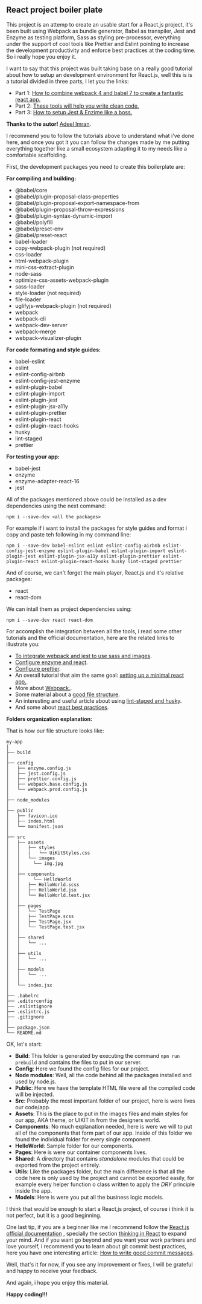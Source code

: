 ## React project boiler plate

This project is an attemp to create an usable start for a React.js project, it's been built using Webpack as bundle generator, Babel as transpiler, Jest and Enzyme as testing platform, Sass as styling pre-processor, everything under the support of cool tools like Prettier and Eslint pointing to increase the development productivity and enforce best practices at the coding time. So i really hope you enjoy it.

I want to say that this project was built taking base on a really good tutorial about how to setup an development environment for React.js, well this is is a tutorial divided in three parts, I let you the links:

- Part 1: [How to combine webpack 4 and babel 7 to create a fantastic react app.](https://medium.freecodecamp.org/how-to-combine-webpack-4-and-babel-7-to-create-a-fantastic-react-app-845797e036ff)
- Part 2: [These tools will help you write clean code.](https://medium.freecodecamp.org/these-tools-will-help-you-write-clean-code-da4b5401f68e)
- Part 3: [How to setup Jest & Enzime like a boss.](https://www.freecodecamp.org/news/how-to-set-up-jest-enzyme-like-a-boss-8455a2bc6d56/)

**Thanks to the autor!** [Adeel Imran](https://www.freecodecamp.org/news/author/adeel/).

I recommend you to follow the tutorials above to understand what i've done here, and once you got it you can follow the changes made by me putting everything together like a small ecosystem adapting it to my needs like a comfortable scaffolding.

First, the development packages you need to create this boilerplate are:

**For compiling and building:**

- @babel/core
- @babel/plugin-proposal-class-properties
- @babel/plugin-proposal-export-namespace-from
- @babel/plugin-proposal-throw-expressions
- @babel/plugin-syntax-dynamic-import
- @babel/polyfill
- @babel/preset-env
- @babel/preset-react
- babel-loader
- copy-webpack-plugin (not required)
- css-loader
- html-webpack-plugin
- mini-css-extract-plugin
- node-sass
- optimize-css-assets-webpack-plugin
- sass-loader
- style-loader (not required)
- file-loader
- uglifyjs-webpack-plugin (not required)
- webpack
- webpack-cli
- webpack-dev-server
- webpack-merge
- webpack-visualizer-plugin

**For code formating and style guides:**

- babel-eslint
- eslint
- eslint-config-airbnb
- eslint-config-jest-enzyme
- eslint-plugin-babel
- eslint-plugin-import
- eslint-plugin-jest
- eslint-plugin-jsx-a11y
- eslint-plugin-prettier
- eslint-plugin-react
- eslint-plugin-react-hooks
- husky
- lint-staged
- prettier

**For testing your app:**

- babel-jest
- enzyme
- enzyme-adapter-react-16
- jest

All of the packages mentioned above could be installed as a dev dependencies using the next command:

    npm i --save-dev <all the packages>

For example if i want to install the packages for style guides and format i copy and paste teh following in my command line:

    npm i --save-dev babel-eslint eslint eslint-config-airbnb eslint-config-jest-enzyme eslint-plugin-babel eslint-plugin-import eslint-plugin-jest eslint-plugin-jsx-a11y eslint-plugin-prettier eslint-plugin-react eslint-plugin-react-hooks husky lint-staged prettier

And of course, we can't forget the main player, React.js and it's relative packages:

- react
- react-dom

We can intall them as project dependencies using:

    npm i --save-dev react react-dom

For accomplish the integration between all the tools, i read some other tutorials and the official documentation, here are the related links to illustrate you:

- [To integrate webpack and jest to use sass and images](https://jestjs.io/docs/en/webpack.html).
- [Configure enzyme and react](https://enzymejs.github.io/enzyme/docs/installation/).
- [Configure prettier](https://prettier.io/docs/en/configuration.html).
- An overall tutorial that aim the same goal: [setting up a minimal react app.](https://dev.to/th3n0m4d/setting-up-a-minimal-react-app-from-scratch-part-1-3-k5m).
- More about [Webpack.](https://webpack.js.org/).
- Some material about a [ good file structure](https://medium.com/@Charles_Stover/optimal-file-structure-for-react-applications-f3e35ad0a145).
- An interesting and useful article about using [lint-staged and husky](https://codeburst.io/continuous-integration-lint-staged-husky-pre-commit-hook-test-setup-47f8172924fc).
- And some about [react best practices](https://towardsdatascience.com/react-best-practices-804def6d5215).

**Folders organization explanation:**

That is how our file structure looks like:

    my-app
    │
    ├── build
    │
    ├── config
    │   ├── enzyme.config.js
    │   ├── jest.config.js
    │   ├── prettier.config.js
    │   ├── webpack.base.config.js
    │   └── webpack.prod.config.js
    │
    ├── node_modules
    │
    ├── public
    │   ├── favicon.ico
    │   ├── index.html
    │   └── manifest.json
    │
    ├── src
    │   ├── assets
    │   │   ├── styles
    │   │   |   └── UiKitStyles.css
    │   │   └── images
    │   │ 	  └── img.jpg
    │   │
    │   ├── components
    │   │	  └── HelloWorld
    │   │   ├── HelloWorld.scss
    │   │   ├── HelloWorld.jsx
    │   │   └── HelloWorld.test.jsx
    │   │
    │   ├── pages
    │   │   └── TestPage
    │   │   ├── TestPage.scss
    │   │   ├── TestPage.jsx
    │   │   └── TestPage.test.jsx
    │   │
    │   ├── shared
    │   │   └── ...
    │   │
    │   ├── utils
    │   │   └── ...
    │   │
    │   ├── models
    │   │   └── ...
    │   │
    │   └── index.jsx
    │
    ├── .babelrc
    ├── .editorconfig
    ├── .eslintignore
    ├── .eslintrc.js
    ├── .gitignore
    │
    ├── package.json
    └── README.md

OK, let's start:

- **Build**: This folder is generated by executing the command `npm run prebuild` and contains the files to put in our server.
- **Config**: Here we found the config files for our project.
- **Node modules**: Well, all the code behind all the packages installed and used by node.js.
- **Public**: Here we have the template HTML file were all the compiled code will be injected.
- **Src**: Probably the most important folder of our project, here is were lives our code/app.
- **Assets**: This is the place to put in the images files and main styles for our app, AKA theme, or UIKIT in from the designers world.
- **Components**: No much explanation needed, here is were we will to put all of the components that form part of our app. Inside of this folder we found the individual folder for every single component.
- **HelloWorld**: Sample folder for our components.
- **Pages**: Here is were our container components lives.
- **Shared**: A directory that contains _standalone_ modules that could be exported from the project entirely.
- **Utils**: Like the packages folder, but the main difference is that all the code here is only used by the project and cannot be exported easily, for example every helper function o class written to apply the _DRY_ principle inside the app.
- **Models**: Here is were you put all the business logic models.

I think that would be enough to start a React,js project, of course i think it is not perfect, but it is a good beginning.

One last tip, if you are a beginner like me I recommend follow the [React.js official documentation](https://reactjs.org) , specially the section [thinking in React](https://reactjs.org/docs/thinking-in-react.html) to expand your mind. And if you want go beyond and you want your work partners and love yourself, i recommend you to learn about git commit best practices, here you have one interesting article: [How to write good commit messages](https://www.freecodecamp.org/news/writing-good-commit-messages-a-practical-guide/).

Well, that's it for now, if you see any improvement or fixes, I will be grateful and happy to receive your feedback.

And again, i hope you enjoy this material.

**Happy coding!!!**
